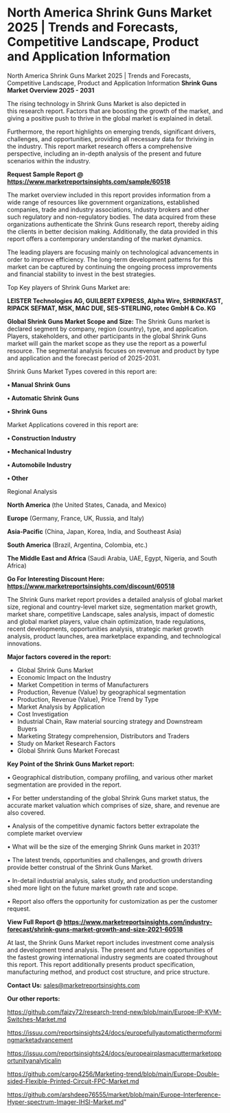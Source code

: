 # North America Shrink Guns Market 2025 | Trends and Forecasts, Competitive Landscape, Product and Application Information
 North America Shrink Guns Market 2025 | Trends and Forecasts, Competitive Landscape, Product and Application Information
<Strong> Shrink Guns Market Overview 2025 - 2031</strong>

The rising technology in Shrink Guns Market is also depicted in this research report. Factors that are boosting the growth of the market, and giving a positive push to thrive in the global market is explained in detail.

Furthermore, the report highlights on emerging trends, significant drivers, challenges, and opportunities, providing all necessary data for thriving in the industry. This report market research offers a comprehensive perspective, including an in-depth analysis of the present and future scenarios within the industry.

<strong>Request Sample Report @ <a href=https://www.marketreportsinsights.com/sample/60518>https://www.marketreportsinsights.com/sample/60518</a></strong>

The market overview included in this report provides information from a wide range of resources like government organizations, established companies, trade and industry associations, industry brokers and other such regulatory and non-regulatory bodies. The data acquired from these organizations authenticate the Shrink Guns research report, thereby aiding the clients in better decision making. Additionally, the data provided in this report offers a contemporary understanding of the market dynamics.

The leading players are focusing mainly on technological advancements in order to improve efficiency. The long-term development patterns for this market can be captured by continuing the ongoing process improvements and financial stability to invest in the best strategies.

Top Key players of Shrink Guns Market are:

<strong>LEISTER Technologies AG, GUILBERT EXPRESS, Alpha Wire, SHRINKFAST, RIPACK SEFMAT, MSK, MAC DUE, SES-STERLING, rotec GmbH & Co. KG</strong>

<strong><b>Global Shrink Guns Market Scope and Size:</b></strong>
The Shrink Guns market is declared segment by company, region (country), type, and application. Players, stakeholders, and other participants in the global Shrink Guns market will gain the market scope as they use the report as a powerful resource. The segmental analysis focuses on revenue and product by type and application and the forecast period of 2025-2031.

Shrink Guns Market Types covered in this report are:

<strong>• Manual Shrink Guns

• Automatic Shrink Guns

• Shrink Guns</strong>

Market Applications covered in this report are:

<strong>• Construction Industry

• Mechanical Industry

• Automobile Industry

• Other</strong> 

Regional Analysis

<strong>North America</strong> (the United States, Canada, and Mexico)

<strong>Europe</strong> (Germany, France, UK, Russia, and Italy)

<strong>Asia-Pacific</strong> (China, Japan, Korea, India, and Southeast Asia)

<strong>South America</strong> (Brazil, Argentina, Colombia, etc.)

<strong>The Middle East and Africa</strong> (Saudi Arabia, UAE, Egypt, Nigeria, and South Africa)

<strong>Go For Interesting Discount Here: <a href=https://www.marketreportsinsights.com/discount/60518>https://www.marketreportsinsights.com/discount/60518</a></strong>

The Shrink Guns market report provides a detailed analysis of global market size, regional and country-level market size, segmentation market growth, market share, competitive Landscape, sales analysis, impact of domestic and global market players, value chain optimization, trade regulations, recent developments, opportunities analysis, strategic market growth analysis, product launches, area marketplace expanding, and technological innovations.

<strong><b>Major factors covered in the report:</b></strong>
<ul>
  <li>Global Shrink Guns Market </li>
  <li>Economic Impact on the Industry</li>
  <li>Market Competition in terms of Manufacturers</li>
  <li>Production, Revenue (Value) by geographical segmentation</li>
  <li>Production, Revenue (Value), Price Trend by Type</li>
  <li>Market Analysis by Application</li>
  <li>Cost Investigation</li>
  <li>Industrial Chain, Raw material sourcing strategy and Downstream Buyers</li>
  <li>Marketing Strategy comprehension, Distributors and Traders</li>
  <li>Study on Market Research Factors</li>
  <li>Global Shrink Guns Market Forecast</li>
</ul>

<strong><b>Key Point of the Shrink Guns Market report:</b></strong>

• Geographical distribution, company profiling, and various other market segmentation are provided in the report.

• For better understanding of the global Shrink Guns market status, the accurate market valuation which comprises of size, share, and revenue are also covered.

• Analysis of the competitive dynamic factors better extrapolate the complete market overview

• What will be the size of the emerging Shrink Guns market in 2031?

• The latest trends, opportunities and challenges, and growth drivers provide better construal of the Shrink Guns Market.

• In-detail industrial analysis, sales study, and production understanding shed more light on the future market growth rate and scope.

• Report also offers the opportunity for customization as per the customer request.

<strong><b>View Full Report @ <a href=https://www.marketreportsinsights.com/industry-forecast/shrink-guns-market-growth-and-size-2021-60518>https://www.marketreportsinsights.com/industry-forecast/shrink-guns-market-growth-and-size-2021-60518</a></b></strong>


At last, the Shrink Guns Market report includes investment come analysis and development trend analysis. The present and future opportunities of the fastest growing international industry segments are coated throughout this report. This report additionally presents product specification, manufacturing method, and product cost structure, and price structure.

<strong>Contact Us:</strong>
sales@marketreportsinsights.com

<strong>Our other reports:</strong>

<a href=https://github.com/faizy72/research-trend-new/blob/main/Europe-IP-KVM-Switches-Market.md>https://github.com/faizy72/research-trend-new/blob/main/Europe-IP-KVM-Switches-Market.md</a>

<a href=https://issuu.com/reportsinsights24/docs/europefullyautomaticthermoformingmarketadvancement>https://issuu.com/reportsinsights24/docs/europefullyautomaticthermoformingmarketadvancement</a>

<a href=https://issuu.com/reportsinsights24/docs/europeairplasmacuttermarketopportunityanalyticalin>https://issuu.com/reportsinsights24/docs/europeairplasmacuttermarketopportunityanalyticalin</a>

<a href=https://github.com/cargo4256/Marketing-trend/blob/main/Europe-Double-sided-Flexible-Printed-Circuit-FPC-Market.md>https://github.com/cargo4256/Marketing-trend/blob/main/Europe-Double-sided-Flexible-Printed-Circuit-FPC-Market.md</a>

<a href=https://github.com/arshdeep76555/market/blob/main/Europe-Interference-Hyper-spectrum-Imager-IHSI-Market.md>https://github.com/arshdeep76555/market/blob/main/Europe-Interference-Hyper-spectrum-Imager-IHSI-Market.md</a>"
